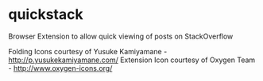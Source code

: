 quickstack
==========

Browser Extension to allow quick viewing of posts on StackOverflow

Folding Icons courtesy of Yusuke Kamiyamane - http://p.yusukekamiyamane.com/
Extension Icon courtesy of Oxygen Team - http://www.oxygen-icons.org/
